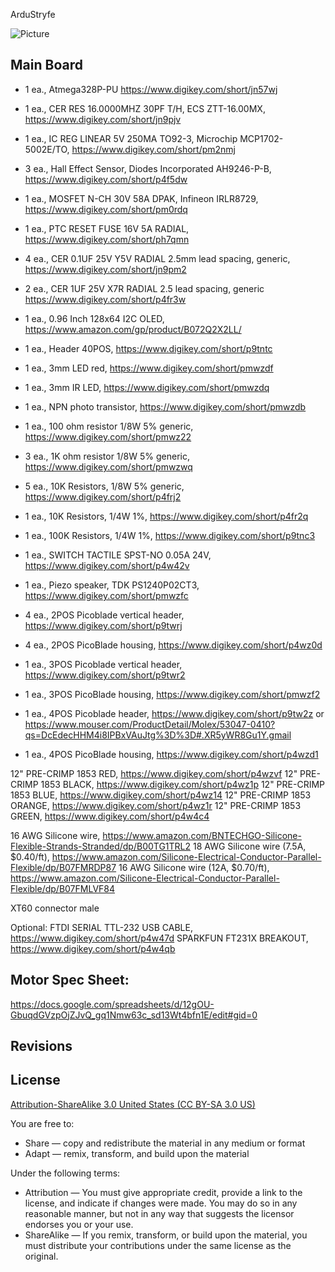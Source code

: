 ArduStryfe 

![Picture](project.png) 


Main Board
----------------
- 1 ea., Atmega328P-PU https://www.digikey.com/short/jn57wj
- 1 ea., CER RES 16.0000MHZ 30PF T/H, ECS ZTT-16.00MX, https://www.digikey.com/short/jn9pjv
- 1 ea., IC REG LINEAR 5V 250MA TO92-3, Microchip MCP1702-5002E/TO, https://www.digikey.com/short/pm2nmj
- 3 ea., Hall Effect Sensor, Diodes Incorporated AH9246-P-B, https://www.digikey.com/short/p4f5dw
- 1 ea., MOSFET N-CH 30V 58A DPAK, Infineon IRLR8729, https://www.digikey.com/short/pm0rdq
- 1 ea., PTC RESET FUSE 16V 5A RADIAL, https://www.digikey.com/short/ph7qmn
- 4 ea., CER 0.1UF 25V Y5V RADIAL 2.5mm lead spacing, generic, https://www.digikey.com/short/jn9pm2
- 2 ea., CER 1UF 25V X7R RADIAL 2.5 lead spacing, generic https://www.digikey.com/short/p4fr3w
- 1 ea., 0.96 Inch 128x64 I2C OLED, https://www.amazon.com/gp/product/B072Q2X2LL/
- 1 ea., Header 40POS, https://www.digikey.com/short/p9tntc
- 1 ea., 3mm LED red, https://www.digikey.com/short/pmwzdf
- 1 ea., 3mm IR LED, https://www.digikey.com/short/pmwzdq
- 1 ea., NPN photo transistor, https://www.digikey.com/short/pmwzdb

- 1 ea., 100 ohm resistor 1/8W 5% generic, https://www.digikey.com/short/pmwz22
- 3 ea., 1K ohm resistor 1/8W 5% generic, https://www.digikey.com/short/pmwzwq
- 5 ea., 10K Resistors, 1/8W 5% generic, https://www.digikey.com/short/p4frj2 

- 1 ea., 10K Resistors, 1/4W 1%, https://www.digikey.com/short/p4fr2q
- 1 ea., 100K Resistors, 1/4W 1%, https://www.digikey.com/short/p9tnc3

- 1 ea., SWITCH TACTILE SPST-NO 0.05A 24V, https://www.digikey.com/short/p4w42v
- 1 ea., Piezo speaker, TDK PS1240P02CT3,  https://www.digikey.com/short/pmwzfc

- 4 ea., 2POS Picoblade vertical header, https://www.digikey.com/short/p9twrj
- 4 ea., 2POS PicoBlade housing, https://www.digikey.com/short/p4wz0d

- 1 ea., 3POS Picoblade vertical header, https://www.digikey.com/short/p9twr2
- 1 ea., 3POS PicoBlade housing, https://www.digikey.com/short/pmwzf2

- 1 ea., 4POS Picoblade header, https://www.digikey.com/short/p9tw2z or https://www.mouser.com/ProductDetail/Molex/53047-0410?qs=DcEdecHHM4i8IPBxVAuJtg%3D%3D#.XR5yWR8Gu1Y.gmail
- 1 ea., 4POS PicoBlade housing, https://www.digikey.com/short/p4wzd1

12" PRE-CRIMP 1853 RED, https://www.digikey.com/short/p4wzvf
12" PRE-CRIMP 1853 BLACK, https://www.digikey.com/short/p4wz1p
12" PRE-CRIMP 1853 BLUE, https://www.digikey.com/short/p4wz14
12" PRE-CRIMP 1853 ORANGE, https://www.digikey.com/short/p4wz1r
12" PRE-CRIMP 1853 GREEN, https://www.digikey.com/short/p4w4c4

16 AWG Silicone wire, https://www.amazon.com/BNTECHGO-Silicone-Flexible-Strands-Stranded/dp/B00TG1TRL2
18 AWG Silicone wire (7.5A, $0.40/ft), https://www.amazon.com/Silicone-Electrical-Conductor-Parallel-Flexible/dp/B07FMRDP87
16 AWG Silicone wire (12A, $0.70/ft), https://www.amazon.com/Silicone-Electrical-Conductor-Parallel-Flexible/dp/B07FMLVF84

XT60 connector male

Optional:
FTDI SERIAL TTL-232 USB CABLE, https://www.digikey.com/short/p4w47d
SPARKFUN FT231X BREAKOUT, https://www.digikey.com/short/p4w4qb


Motor Spec Sheet:
----------------
https://docs.google.com/spreadsheets/d/12gOU-GbuqdGVzpOjZJvQ_gq1Nmw63c_sd13Wt4bfn1E/edit#gid=0


Revisions
----------------



License
----------------
[Attribution-ShareAlike 3.0 United States (CC BY-SA 3.0 US)](https://creativecommons.org/licenses/by-sa/3.0/us/)

You are free to:

- Share — copy and redistribute the material in any medium or format
- Adapt — remix, transform, and build upon the material

Under the following terms:

- Attribution — You must give appropriate credit, provide a link to the license, and indicate if changes were made. You may do so in any reasonable manner, but not in any way that suggests the licensor endorses you or your use.
- ShareAlike — If you remix, transform, or build upon the material, you must distribute your contributions under the same license as the original.